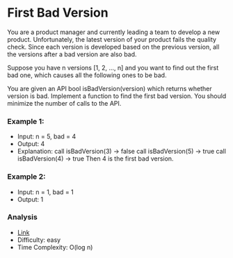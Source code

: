 # First Bad Version
You are a product manager and currently leading a team to develop a new product. Unfortunately, the latest version of your product fails the quality check. Since each version is developed based on the previous version, all the versions after a bad version are also bad.

Suppose you have n versions [1, 2, ..., n] and you want to find out the first bad one, which causes all the following ones to be bad.

You are given an API bool isBadVersion(version) which returns whether version is bad. Implement a function to find the first bad version. You should minimize the number of calls to the API.

### Example 1:
* Input: n = 5, bad = 4
* Output: 4
* Explanation:
call isBadVersion(3) -> false
call isBadVersion(5) -> true
call isBadVersion(4) -> true
Then 4 is the first bad version.

### Example 2:
* Input: n = 1, bad = 1
* Output: 1

### Analysis
* [Link](https://leetcode.com/problems/first-bad-version/)
* Difficulty: easy
* Time Complexity: O(log n)
